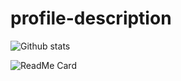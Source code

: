 # profile-description

![Github stats](https://github-readme-stats.vercel.app/api?username=NathanHinthorne)

![ReadMe Card](https://github-readme-stats.vercel.app/api/pin/?username=NathanHinthorne&repo=good-bad-chad-br)
